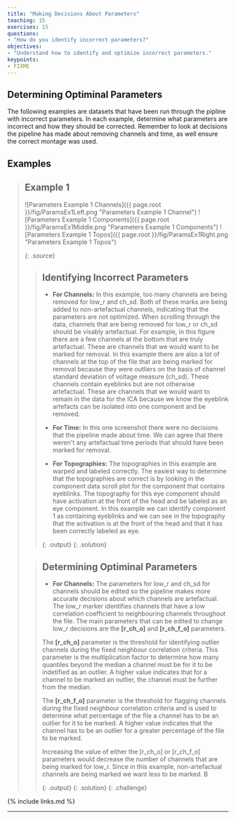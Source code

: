```yaml
---
title: "Making Decisions About Parameters"
teaching: 15
exercises: 15
questions:
- "How do you identify incorrect parameters?"
objectives:
- "Understand how to identify and optimize incorrect parameters."
keypoints:
- FIXME
---
```


## Determining Optiminal Parameters

The following examples are datasets that have been run through the pipline with incorrect parameters. In each example, determine what parameters are incorrect and how they should be corrected. Remember to look at decisions the pipeline has made about removing channels and time, as well ensure the correct montage was used. 

## Examples

> ## Example 1
> 
>  ![Parameters Example 1 Channels]({{ page.root }}/fig/ParamsEx1Left.png "Parameters Example 1 Channel")
>  ![Parameters Example 1 Components]({{ page.root }}/fig/ParamsEx1Middle.png "Parameters Example 1 Components")
>  ![Parameters Example 1 Topos]({{ page.root }}/fig/ParamsEx1Right.png "Parameters Example 1 Topos")
>
> {: .source}
>
> > ## Identifying Incorrect Parameters
> > 
> > - **For Channels:** In this example, too many channels are being removed for low_r and ch_sd. Both of these marks are being added to non-artefactual channels, indicating that the parameters are not optimized. When scrolling through the data, channels that are being removed for low_r or ch_sd should be visably artefactual. 
> > For example, in this figure there are a few channels at the bottom that are truly artefactual. These are channels that we would want to be marked for removal. In this example there are also a lot of channels at the top of the file that are being marked for removal because they were outliers on the basis of channel standard deviation of voltage measure (ch_sd). These channels contain eyeblinks but are not otherwise artefactual. These are channels that we would want to remain in the data for the ICA because we know the eyeblink artefacts can be isolated into one component and be removed. 
> > 
> > - **For Time:** In this one screenshot there were no decisions that the pipeline made about time. We can agree that there weren't any artefactual time periods that should have been marked for removal.
> >
> > - **For Topographies:** The topographies in this example are warped and labeled correctly. The easiest way to determine that the topographies are correct is by looking in the component data scroll plot for the component that contains eyeblinks. The topography for this eye component should have activation at the front of the head and be labeled as an eye component. In this example we can identify component 1 as containing eyeblinks and we can see in the topography that the activation is at the front of the head and that it has been correctly labeled as eye.  
> >
> > {: .output}
> {: .solution}
>
> > ## Determining Optiminal Parameters
> >
> > - **For Channels:** The parameters for low_r and ch_sd for channels should be edited so the pipeline makes more accurate decisions about which channels are artefactual. The low_r marker identifies channels that have a low correlation coefficient to neighbouring channels throughout the file. The main parameters that can be edited to change low_r decisions are the **[r_ch_o]** and **[r_ch_f_o]** parameters. 
> > 
> > The **[r_ch_o]** parameter is the threshold for identifying outlier channels during the fixed neighbour correlation criteria. This parameter is the multiplication factor to determine how many quantiles beyond the median a channel must be for it to be indetified as an outlier. A higher value indicates that for a channel to be marked an outlier, the channel must be further from the median. 
> > 
> > The **[r_ch_f_o]** parameter is the threshold for flagging channels during the fixed neighbour correlation criteria and is used to determine what percentage of the file a channel has to be an outlier for it to be marked. A higher value indicates that the channel has to be an outlier for a greater percentage of the file to be marked.
> > 
> > Increasing the value of either the [r_ch_o] or [r_ch_f_o] parameters would decrease the number of channels that are being marked for low_r. Since in this example, non-artefactual channels are being marked we want less to be marked. 
> > B
> >
> > {: .output}
> {: .solution}
{: .challenge}


{% include links.md %}

---
